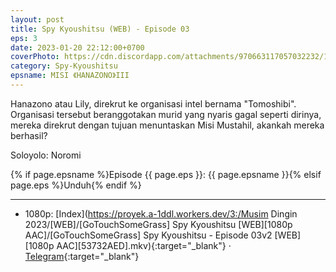 ```yaml
---
layout: post
title: Spy Kyoushitsu (WEB) - Episode 03
eps: 3
date: 2023-01-20 22:12:00+0700
coverPhoto: https://cdn.discordapp.com/attachments/970663117057032232/1066012043334909952/mpv-shot0189.jpg
category: Spy-Kyoushitsu
epsname: MISI 《HANAZONO》III
---
```


Hanazono atau Lily, direkrut ke organisasi intel bernama "Tomoshibi". Organisasi tersebut beranggotakan murid yang nyaris gagal seperti dirinya, mereka direkrut dengan tujuan menuntaskan Misi Mustahil, akankah mereka berhasil?

Soloyolo: Noromi

{% if page.epsname %}Episode {{ page.eps }}: {{ page.epsname }}{% elsif page.eps %}Unduh{% endif %}

---
- 1080p: [Index](https://proyek.a-1ddl.workers.dev/3:/Musim Dingin 2023/[WEB]/[GoTouchSomeGrass] Spy Kyoushitsu [WEB][1080p AAC]/[GoTouchSomeGrass] Spy Kyoushitsu - Episode 03v2 [WEB][1080p AAC][53732AED].mkv){:target="_blank"} &middot; [Telegram](https://t.me/a1fansubweeklies/192){:target="_blank"}
